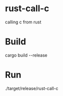 # rust-call-c
calling c from rust

# Build
cargo build --release

# Run
./target/release/rust-call-c